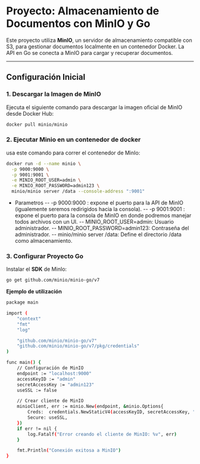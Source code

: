 # **Proyecto: Almacenamiento de Documentos con MinIO y Go**

Este proyecto utiliza **MinIO**, un servidor de almacenamiento compatible con S3, para gestionar documentos localmente en un contenedor Docker. La API en Go se conecta a MinIO para cargar y recuperar documentos.

---

## **Configuración Inicial**

### **1. Descargar la Imagen de MinIO**

Ejecuta el siguiente comando para descargar la imagen oficial de MinIO desde Docker Hub:

```bash
docker pull minio/minio
```

### **2. Ejecutar Minio en un contenedor de docker**

usa este comando para correr el contenedor de MinIo:

```bash
docker run -d --name minio \
  -p 9000:9000 \
  -p 9001:9001 \
  -e MINIO_ROOT_USER=admin \
  -e MINIO_ROOT_PASSWORD=admin123 \
  minio/minio server /data --console-address ":9001"
```

- Parametros
 -- -p 9000:9000 : expone el puerto para la API de MinIO (igualemente seremos redirigidos hacia la consola).
 -- -p 9001:9001 : expone el puerto para la consola de MinIO en donde podremos manejar todos archivos con un UI.
 -- MINIO_ROOT_USER=admin: Usuario administrador.
 -- MINIO_ROOT_PASSWORD=admin123: Contraseña del administrador.
 -- minio/minio server /data: Define el directorio /data como almacenamiento.

### **3. Configurar Proyecto Go**

Instalar el **SDK** de MinIo:

```bash
go get github.com/minio/minio-go/v7
```
**Ejemplo de utilización**

```bash
package main

import (
	"context"
	"fmt"
	"log"

	"github.com/minio/minio-go/v7"
	"github.com/minio/minio-go/v7/pkg/credentials"
)

func main() {
	// Configuración de MinIO
	endpoint := "localhost:9000"
	accessKeyID := "admin"
	secretAccessKey := "admin123"
	useSSL := false

	// Crear cliente de MinIO
	minioClient, err := minio.New(endpoint, &minio.Options{
		Creds:  credentials.NewStaticV4(accessKeyID, secretAccessKey, ""),
		Secure: useSSL,
	})
	if err != nil {
		log.Fatalf("Error creando el cliente de MinIO: %v", err)
	}

	fmt.Println("Conexión exitosa a MinIO")
}
```

